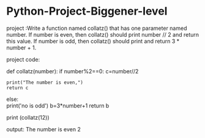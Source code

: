 # Python-Project-Biggener-level
project :Write a function named collatz() that has one parameter named number.
If number is even, then collatz() should print number // 2 and return this value. 
If number is odd, then collatz() should print and return 3 * number + 1.


  project code:
  
  
  def collatz(number):
 if number%2==0:
    c=number//2

    print("The number is even,")
    return c
 else:    
    print('no is odd')
    b=3*number+1
    return b 
 

print (collatz(12))



output:
The number is even 
2

  
